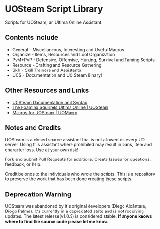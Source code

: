 # UOSteam Script Library

Scripts for UOSteam, an Ultima Online Assistant.

## Contents Include

* General - Miscellaneous, Interesting and Useful Macros
* Organize - Items, Resources and Loot Organization
* PvM+PvP -  Defensive, Offensive, Hunting, Survival and Taming Scripts
* Resource - Crafting and Resource Gathering
* Skill - Skill Trainers and Assistants
* UOS - Documentation and UO Steam Binary!

## Other Resources and Links

* [UOSteam Documentation and Syntax](http://uosteam.28394.n7.nabble.com/file/n65/Documentation.pdf)
* [The Foaming Squirrels Ultima Online | UOSteam](http://dfiexperience.wix.com/foamingsquirrels#!steam/c24dh)
* [Macros for UOSteam | UOMacro](http://greeduo.wix.com/uomacro#!macros-for-uosteam/c1kh5)

## Notes and Credits

UOSteam is a closed source assistant that is not allowed
on every UO server. Using this assistant where prohibited
may result in bans, item and character loss. Use at your
own risk!

Fork and submit Pull Requests for additions. Create Issues
for questions, feedback, or help.

Credit belongs to the individuals who wrote the scripts.
This is a repository to preserve the work that has been done
creating these scripts.

## Deprecation Warning

UOSteam was abandoned by it's original developers
(Diego Alcåntara, Diogo Palma). It's currently in a
deprecated state and is not receiving
updates. The latest release(v1.0.5) is considered stable.
**If anyone knows where to find the source code
please let me know.**
